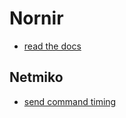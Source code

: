 # Nornir 
- [read the docs](https://nornir.readthedocs.io/en/latest/)

## Netmiko
- [send command timing](https://pynet.twb-tech.com/blog/netmiko-send-command-timing.html)
